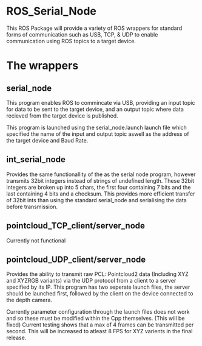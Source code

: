 # ROS_Serial_Node

This ROS Package will provide a variety of ROS wrappers for standard forms of communication such as USB, TCP, & UDP to enable communication using ROS topics to a target device.  

# The wrappers  

## serial_node
This program enables ROS to commincate via USB, providing an input topic for data to be sent to the target device, and an output topic where data recieved from the target device is published.  

This program is launched using the serial_node.launch launch file which specified the name of the input and output topic aswell as the address of the target device and Baud Rate.  

## int_serial_node
Provides the same functionallity of the as the serial node program, however transmits 32bit integers instead of strings of undefined length. These 32bit integers are broken up into 5 chars, the first four containing 7 bits and the last containing 4 bits and a checksum. This provides more efficient transfer of 32bit ints than using the standard serial_node and serialising the data before transmission.  

## pointcloud_TCP_client/server_node
Currently not functional

## pointcloud_UDP_client/server_node
Provides the ability to transmit raw PCL::Pointcloud2 data (Including XYZ and XYZRGB variants) via the UDP protocol from a client to a server specified by its IP. This program has two seperate launch files, the server should be launched first, followed by the client on the device connected to the depth camera.

Currently parameter configuration through the launch files does not work and so these must be modified within the Cpp themselves. (This will be fixed)
Current testing shows that a max of 4 frames can be transmitted per second. This will be increased to atleast 8 FPS for XYZ varients in the final release.  
